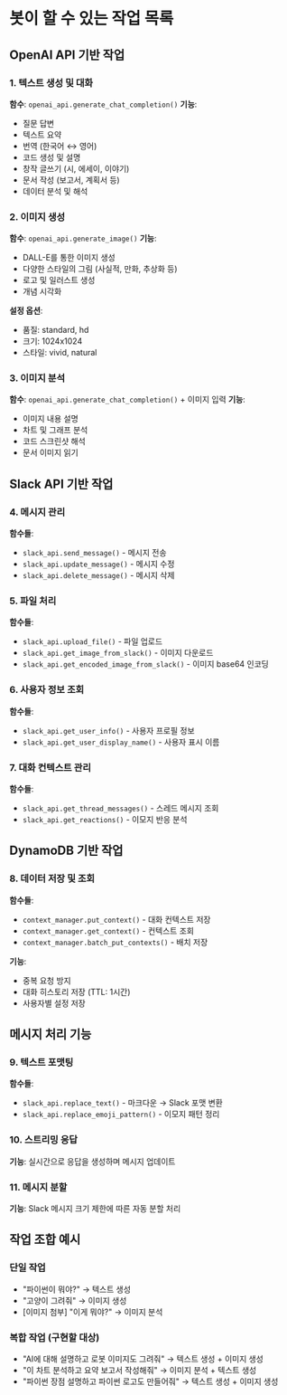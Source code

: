 # 봇이 할 수 있는 작업 목록

## OpenAI API 기반 작업

### 1. 텍스트 생성 및 대화
**함수**: `openai_api.generate_chat_completion()`
**기능**:
- 질문 답변
- 텍스트 요약  
- 번역 (한국어 ↔ 영어)
- 코드 생성 및 설명
- 창작 글쓰기 (시, 에세이, 이야기)
- 문서 작성 (보고서, 계획서 등)
- 데이터 분석 및 해석

### 2. 이미지 생성
**함수**: `openai_api.generate_image()`
**기능**:
- DALL-E를 통한 이미지 생성
- 다양한 스타일의 그림 (사실적, 만화, 추상화 등)
- 로고 및 일러스트 생성
- 개념 시각화

**설정 옵션**:
- 품질: standard, hd
- 크기: 1024x1024
- 스타일: vivid, natural

### 3. 이미지 분석
**함수**: `openai_api.generate_chat_completion()` + 이미지 입력
**기능**:
- 이미지 내용 설명
- 차트 및 그래프 분석
- 코드 스크린샷 해석
- 문서 이미지 읽기

## Slack API 기반 작업

### 4. 메시지 관리
**함수들**:
- `slack_api.send_message()` - 메시지 전송
- `slack_api.update_message()` - 메시지 수정
- `slack_api.delete_message()` - 메시지 삭제

### 5. 파일 처리
**함수들**:
- `slack_api.upload_file()` - 파일 업로드
- `slack_api.get_image_from_slack()` - 이미지 다운로드
- `slack_api.get_encoded_image_from_slack()` - 이미지 base64 인코딩

### 6. 사용자 정보 조회
**함수들**:
- `slack_api.get_user_info()` - 사용자 프로필 정보
- `slack_api.get_user_display_name()` - 사용자 표시 이름

### 7. 대화 컨텍스트 관리
**함수들**:
- `slack_api.get_thread_messages()` - 스레드 메시지 조회
- `slack_api.get_reactions()` - 이모지 반응 분석

## DynamoDB 기반 작업

### 8. 데이터 저장 및 조회
**함수들**:
- `context_manager.put_context()` - 대화 컨텍스트 저장
- `context_manager.get_context()` - 컨텍스트 조회
- `context_manager.batch_put_contexts()` - 배치 저장

**기능**:
- 중복 요청 방지
- 대화 히스토리 저장 (TTL: 1시간)
- 사용자별 설정 저장

## 메시지 처리 기능

### 9. 텍스트 포맷팅
**함수들**:
- `slack_api.replace_text()` - 마크다운 → Slack 포맷 변환
- `slack_api.replace_emoji_pattern()` - 이모지 패턴 정리

### 10. 스트리밍 응답
**기능**: 실시간으로 응답을 생성하며 메시지 업데이트

### 11. 메시지 분할
**기능**: Slack 메시지 크기 제한에 따른 자동 분할 처리

## 작업 조합 예시

### 단일 작업
- "파이썬이 뭐야?" → 텍스트 생성
- "고양이 그려줘" → 이미지 생성
- [이미지 첨부] "이게 뭐야?" → 이미지 분석

### 복합 작업 (구현할 대상)
- "AI에 대해 설명하고 로봇 이미지도 그려줘" → 텍스트 생성 + 이미지 생성
- "이 차트 분석하고 요약 보고서 작성해줘" → 이미지 분석 + 텍스트 생성
- "파이썬 장점 설명하고 파이썬 로고도 만들어줘" → 텍스트 생성 + 이미지 생성